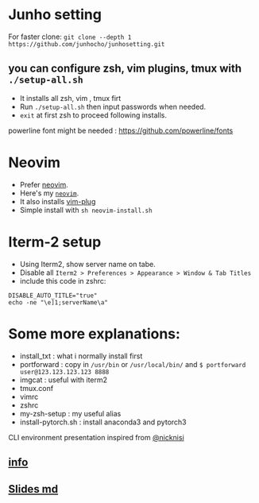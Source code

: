 # Junho setting

For faster clone:
`git clone --depth 1 https://github.com/junhocho/junhosetting.git`

## you can configure zsh, vim plugins, tmux with `./setup-all.sh`

- It installs all zsh, vim , tmux firt
- Run `./setup-all.sh` then input passwords when needed.
- `exit` at first zsh to proceed following installs.

powerline font might be needed : https://github.com/powerline/fonts

# Neovim

- Prefer [neovim](https://github.com/neovim/neovim/wiki/Installing-Neovim).
- Here's my [`neovim`](./neovim-install.sh).
- It also installs [vim-plug](https://github.com/junegunn/vim-plug#example)
- Simple install with `sh neovim-install.sh`

# Iterm-2 setup

- Using Iterm2, show server name on tabe.
- Disable all  `Iterm2 > Preferences > Appearance > Window & Tab Titles`
- include this code in zshrc:
```
DISABLE_AUTO_TITLE="true"
echo -ne "\e]1;serverName\a"
```

# Some more explanations:

- install_txt : what i normally install first
- portforward : copy in `/usr/bin` or `/usr/local/bin/` and `$ portforward user@123.123.123.123 8888`
- imgcat : useful with iterm2
- tmux.conf
- vimrc
- zshrc
- my-zsh-setup : my useful alias
- install-pytorch.sh : install anaconda3 and pytorch3


CLI environment presentation inspired from [@nicknisi](https://github.com/nicknisi/vim-workshop)

## [info](http://tmmse.xyz/2018/04/01/command-line-interface/)

## [Slides md](./get-used-to-cli.md)
